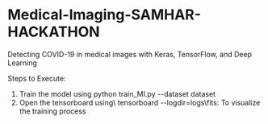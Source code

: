 # Medical-Imaging-SAMHAR-HACKATHON

Detecting COVID-19 in medical images with Keras, TensorFlow, and Deep Learning

Steps to Execute:
1. Train the model using
   python train_MI.py --dataset dataset
2. Open the tensorboard using\\
   tensorboard --logdir=logs\\fits: To visualize the training process

